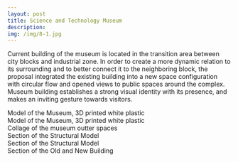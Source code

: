 ```yaml
---
layout: post
title: Science and Technology Museum
description:
img: /img/8-1.jpg
---
```


Current building of the museum is located in the transition area between city blocks and industrial zone. In order to create a more dynamic relation to its surrounding and to better connect it to the neighboring block, the proposal integrated the existing building into a new space configuration with circular flow and opened views to public spaces around the complex. Museum building establishes a strong visual identity with its presence, and makes an inviting gesture towards visitors.

<div class="img_row">
	<img class="col three" src="{{ site.baseurl }}/img/8-1.jpg" alt="" title="example image"/>
</div>
<div class="col three caption">
	Model of the Museum, 3D printed white plastic
</div>



<div class="img_row">
	<img class="col three" src="{{ site.baseurl }}/img/8-2.jpg" alt="" title="example image"/>
</div>
<div class="col three caption">
	Model of the Museum, 3D printed white plastic
</div>



<div class="img_row">
	<img class="col three" src="{{ site.baseurl }}/img/8-3.jpg" alt="" title="example image"/>
</div>
<div class="col three caption">
	Collage of the museum outter spaces 
</div>



<div class="img_row">
	<img class="col three" src="{{ site.baseurl }}/img/8-4.jpg" alt="" title="example image"/>
</div>
<div class="col three caption">
	Section of the Structural Model
</div>



<div class="img_row">
	<img class="col three" src="{{ site.baseurl }}/img/8-5.jpg" alt="" title="example image"/>
</div>
<div class="col three caption">
	Section of the Structural Model
</div>



<div class="img_row">
	<img class="col three" src="{{ site.baseurl }}/img/8-6.jpg" alt="" title="example image"/>
</div>
<div class="col three caption">
	Section of the Old and New Building
</div>
